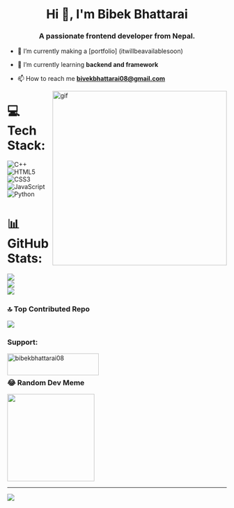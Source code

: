 <h1 align="center">Hi 👋, I'm Bibek Bhattarai</h1>
<h3 align="center">A passionate frontend developer from Nepal.</h3>

- 🔭 I’m currently making a [portfolio] (itwillbeavailablesoon)

- 🌱 I’m currently learning **backend and framework**

- 📫 How to reach me **bivekbhattarai08@gmail.com**
<img src="![image](https://github.com/BibekBhattarai08/BibekBhattarai08/assets/161472634/ee50363f-33eb-4a27-a28e-f12fa35b7e29)" align="right" alt="gif" width=400>


# 💻 Tech Stack:
![C++](https://img.shields.io/badge/c++-%2300599C.svg?style=for-the-badge&logo=c%2B%2B&logoColor=white) ![HTML5](https://img.shields.io/badge/html5-%23E34F26.svg?style=for-the-badge&logo=html5&logoColor=white) ![CSS3](https://img.shields.io/badge/css3-%231572B6.svg?style=for-the-badge&logo=css3&logoColor=white) ![JavaScript](https://img.shields.io/badge/javascript-%23323330.svg?style=for-the-badge&logo=javascript&logoColor=%23F7DF1E) ![Python](https://img.shields.io/badge/python-3670A0?style=for-the-badge&logo=python&logoColor=ffdd54)
# 📊 GitHub Stats:
![](https://github-readme-stats.vercel.app/api?username=BibekBhattarai08&theme=dark&hide_border=false&include_all_commits=false&count_private=false)<br/>
![](https://github-readme-streak-stats.herokuapp.com/?user=BibekBhattarai08&theme=dark&hide_border=false)<br/>
![](https://github-readme-stats.vercel.app/api/top-langs/?username=BibekBhattarai08&theme=dark&hide_border=false&include_all_commits=false&count_private=false&layout=compact)

### 🔝 Top Contributed Repo
![](https://github-contributor-stats.vercel.app/api?username=BibekBhattarai08&limit=5&theme=dark&combine_all_yearly_contributions=true)
<h3 align="left">Support:</h3>
<p><a href="https://www.buymeacoffee.com/bibekbhattarai08"> <img align="left" src="https://cdn.buymeacoffee.com/buttons/v2/default-yellow.png" height="50" width="210" alt="bibekbhattarai08" /></a></p><br><br>

### 😂 Random Dev Meme
<img src='https://randommeme-five.vercel.app/' style="height: 200px;"/>

---
[![](https://visitcount.itsvg.in/api?id=BibekBhattarai08&icon=0&color=0)](https://visitcount.itsvg.in)

<!-- Proudly created with GPRM ( https://gprm.itsvg.in ) -->
